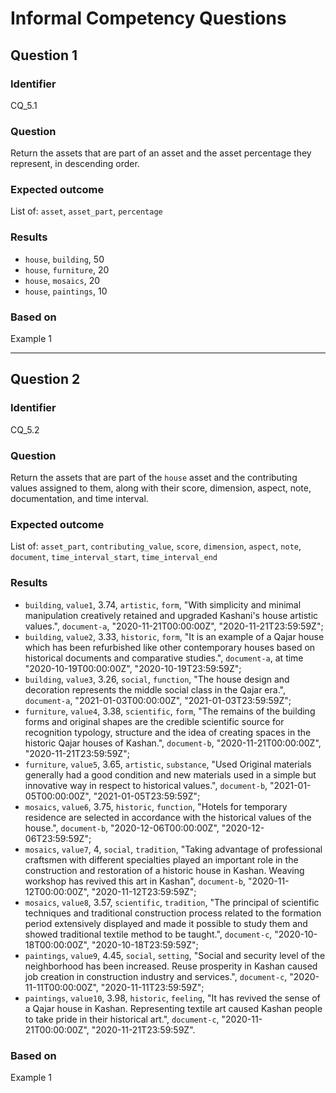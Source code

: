 # Informal Competency Questions
## Question 1

### Identifier
CQ_5.1

### Question
Return the assets that are part of an asset and the asset percentage they represent, in descending order.

### Expected outcome
List of: `asset`, `asset_part`, `percentage`

### Results
- `house`, `building`, 50
- `house`, `furniture`, 20
- `house`, `mosaics`, 20
- `house`, `paintings`, 10

### Based on
Example 1

***

## Question 2

### Identifier
CQ_5.2

### Question
Return the assets that are part of the `house` asset and the contributing values assigned to them, along with their score, dimension, aspect, note, documentation, and time interval.

### Expected outcome
List of: `asset_part`, `contributing_value`, `score`, `dimension`, `aspect`, `note`, `document`, `time_interval_start`, `time_interval_end`

### Results
- `building`, `value1`, 3.74, `artistic`, `form`, "With simplicity and minimal manipulation creatively retained and upgraded Kashani's house artistic values.", `document-a`, "2020-11-21T00:00:00Z", "2020-11-21T23:59:59Z";
- `building`, `value2`, 3.33, `historic`, `form`, "It is an example of a Qajar house which has been refurbished like other contemporary houses based on historical documents and comparative studies.", `document-a`, at time "2020-10-19T00:00:00Z", "2020-10-19T23:59:59Z";
- `building`, `value3`, 3.26, `social`, `function`, "The house design and decoration represents the middle social class in the Qajar era.", `document-a`, "2021-01-03T00:00:00Z", "2021-01-03T23:59:59Z";
- `furniture`, `value4`, 3.38, `scientific`, `form`, "The remains of the building forms and original shapes are the credible scientific source for recognition typology, structure and the idea of creating spaces in the historic Qajar houses of Kashan.", `document-b`, "2020-11-21T00:00:00Z", "2020-11-21T23:59:59Z";
- `furniture`, `value5`, 3.65, `artistic`, `substance`, "Used Original materials generally had a good condition and new materials used in a simple but innovative way in respect to historical values.", `document-b`, "2021-01-05T00:00:00Z", "2021-01-05T23:59:59Z";
- `mosaics`, `value6`, 3.75, `historic`, `function`, "Hotels for temporary residence are selected in accordance with the historical values of the house.", `document-b`, "2020-12-06T00:00:00Z", "2020-12-06T23:59:59Z";
- `mosaics`, `value7`, 4, `social`, `tradition`, "Taking advantage of professional craftsmen with different specialties played an important role in the construction and restoration of a historic house in Kashan. Weaving workshop has revived this art in Kashan", `document-b`,  "2020-11-12T00:00:00Z", "2020-11-12T23:59:59Z";
- `mosaics`, `value8`, 3.57, `scientific`, `tradition`, "The principal of scientific techniques and traditional construction process related to the formation period extensively displayed and made it possible to study them and showed traditional textile method to be taught.", `document-c`, "2020-10-18T00:00:00Z", "2020-10-18T23:59:59Z";
- `paintings`, `value9`, 4.45, `social`, `setting`, "Social and security level of the neighborhood has been increased. Reuse prosperity in Kashan caused job creation in construction industry and services.", `document-c`, "2020-11-11T00:00:00Z", "2020-11-11T23:59:59Z";
- `paintings`, `value10`, 3.98, `historic`, `feeling`, "It has revived the sense of a Qajar house in Kashan. Representing textile art caused Kashan people to take pride in their historical art.", `document-c`, "2020-11-21T00:00:00Z", "2020-11-21T23:59:59Z".

### Based on
Example 1
